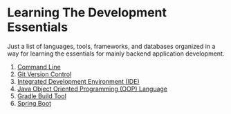 # Learning The Development Essentials
Just a list of languages, tools, frameworks, and databases organized in a  
way for learning the essentials for mainly backend application development.

1. [Command Line](./_docs/command-line.md)
2. [Git Version Control](./_docs/git-version-control.md)
3. [Integrated Development Environment (IDE)](./_docs/ide.md)
4. [Java Object Oriented Programming (OOP) Language](./_docs/java-oop-language.md)
5. [Gradle Build Tool](./_docs/gradle-build-tool.md)
6. [Spring Boot](./_docs/spring-boot.md)

